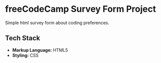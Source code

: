 # freeCodeCamp Survey Form Project

Simple html survey form about coding preferences.

## Tech Stack

- **Markup Language:** HTML5
- **Styling:** CSS